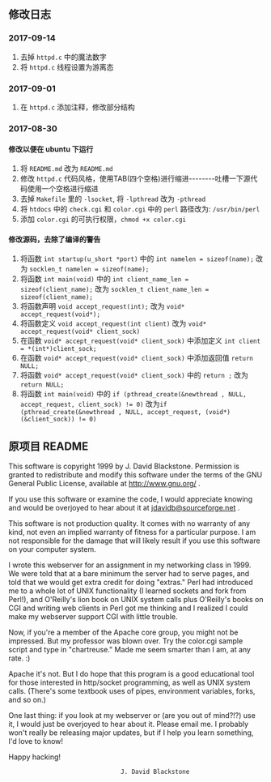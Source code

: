 ## 修改日志
### 2017-09-14
1. 去掉 `httpd.c` 中的魔法数字
2. 将 `httpd.c` 线程设置为游离态

### 2017-09-01
1. 在 `httpd.c` 添加注释，修改部分结构

### 2017-08-30
#### 修改以便在 ubuntu 下运行
1. 将 `README.md` 改为 `README.md`
1. 修改 `httpd.c` 代码风格，使用TAB(四个空格)进行缩进--------吐槽一下源代码使用一个空格进行缩进
2. 去掉 `Makefile` 里的 `-lsocket`, 将 `-lpthread` 改为 `-pthread`
3. 将 `htdocs` 中的 `check.cgi` 和 `color.cgi` 中的 `perl` 路径改为: `/usr/bin/perl`
4. 添加 `color.cgi` 的可执行权限，`chmod +x color.cgi`
#### 修改源码，去除了编译的警告
1. 将函数 `int startup(u_short *port)` 中的 `int namelen = sizeof(name);` 改为 `socklen_t namelen = sizeof(name);`
2. 将函数 `int main(void)` 中的 `int client_name_len = sizeof(client_name);` 改为 `socklen_t client_name_len = sizeof(client_name);`
3. 将函数声明 `void accept_request(int);` 改为 `void* accept_request(void*);`
4. 将函数定义 `void accept_request(int client)` 改为 `void* accept_request(void* client_sock)`
5. 在函数 `void* accept_request(void* client_sock)` 中添加定义 `int client = *(int*)client_sock;`
6. 在函数 `void* accept_request(void* client_sock)` 中添加返回值 `return NULL;`
7. 将函数 `void* accept_request(void* client_sock)` 中的 `return ;`  改为 `return NULL;`
8. 将函数 `int main(void)` 中的 `if (pthread_create(&newthread , NULL, accept_request, client_sock) != 0)` 改为`if (pthread_create(&newthread , NULL, accept_request, (void*)(&client_sock)) != 0)`
                    

## 原项目 README
This software is copyright 1999 by J. David Blackstone.  Permission
is granted to redistribute and modify this software under the terms of
the GNU General Public License, available at http://www.gnu.org/ .

  If you use this software or examine the code, I would appreciate
knowing and would be overjoyed to hear about it at
jdavidb@sourceforge.net .

  This software is not production quality.  It comes with no warranty
of any kind, not even an implied warranty of fitness for a particular
purpose.  I am not responsible for the damage that will likely result
if you use this software on your computer system.

  I wrote this webserver for an assignment in my networking class in
1999.  We were told that at a bare minimum the server had to serve
pages, and told that we would get extra credit for doing "extras."
Perl had introduced me to a whole lot of UNIX functionality (I learned
sockets and fork from Perl!), and O'Reilly's lion book on UNIX system
calls plus O'Reilly's books on CGI and writing web clients in Perl got
me thinking and I realized I could make my webserver support CGI with
little trouble.

  Now, if you're a member of the Apache core group, you might not be
impressed.  But my professor was blown over.  Try the color.cgi sample
script and type in "chartreuse."  Made me seem smarter than I am, at
any rate. :)

  Apache it's not.  But I do hope that this program is a good
educational tool for those interested in http/socket programming, as
well as UNIX system calls.  (There's some textbook uses of pipes,
environment variables, forks, and so on.)

  One last thing: if you look at my webserver or (are you out of
mind?!?) use it, I would just be overjoyed to hear about it.  Please
email me.  I probably won't really be releasing major updates, but if
I help you learn something, I'd love to know!

  Happy hacking!

                                   J. David Blackstone
